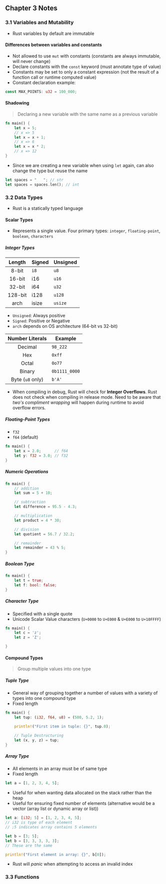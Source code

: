 ## Chapter 3 Notes

### 3.1 Variables and Mutability
- Rust variables by default are immutable

#### Differences between variables and constants
- Not allowed to use `mut` with constants (constants are always immutable, will never change)
- Declare constants with the `const` keyword (must annotate type of value)
- Constants may be set to only a constant expression (not the result of a function call or runtime computed value)
- Constant declaration example:

```rust
const MAX_POINTS: u32 = 100_000;
```

#### Shadowing
> Declaring a new variable with the same name as a previous variable

```rust
fn main() {
    let x = 5;
    // x => 5
    let x = x + 1;
    // x => 6
    let x = x * 2;
    // x => 12
}
```
- Since we are creating a new variable when using `let` again, can also change the type but reuse the name
```rust
let spaces = "   "; // str
let spaces = spaces.len(); // int
```



### 3.2 Data Types
- Rust is a statically typed language

#### Scalar Types
- Represents a single value. Four primary types: `integer`, `floating-point`, `boolean`, `characters`

##### Integer Types
| Length  | Signed  | Unsigned  |
|:-:|---|---|
| 8-bit  | `i8`  | `u8`  |
| 16-bit  | i16  | `u16` |
| 32-bit  | i64  | `u32` |
| 128-bit  | i128  | `u128` |
| arch  | isize  | `usize` |

- `Unsigned`: Always positive
- `Signed`: Positive or Negative
- `arch` depends on OS architecture (64-bit vs 32-bit)

| Number Literals  | Example  |
|:-:|---|
| Decimal  | `98_222`  |   
| Hex  | `0xff`  |   
| Octal  | `0o77`  |   
| Binary  | `0b1111_0000`  |   
| Byte (`u8` only)  | `b'A'`  |

- When compiling in debug, Rust will check for **Integer Overflows**. Rust does not check when compiling in release mode. Need to be aware that _two's compliment wrapping_ will happen during runtime to avoid overflow errors.


##### Floating-Point Types
- `f32`
- `f64` (default)

```rust
fn main() {
    let x = 2.0;      // f64
    let y: f32 = 3.0; // f32
}
```

##### Numeric Operations
```rust
fn main() {
    // addition
    let sum = 5 + 10;

    // subtraction
    let difference = 95.5 - 4.3;

    // multiplication
    let product = 4 * 30;

    // division
    let quotient = 56.7 / 32.2;

    // remainder
    let remainder = 43 % 5;
}
```

##### Boolean Type
```rust
fn main() {
    let t = true;
    let f: bool: false;
}
```

##### Character Type
- Specified with a single quote
- Unicode Scalar Value characters (`U+0000` to `U+E000` & `U+E000` to `U+10FFFF`)

```rust
fn main() {
    let c = 'z';
    let z = 'Z';

}
```

#### Compound Types
> Group multiple values into one type

##### Tuple Type
- General way of grouping together a number of values with a variety of types into one compound type
- Fixed length

```rust
fn main() {
    let tup: (i32, f64, u8) = (500, 5.2, 1);

    println!("First item in tuple: {}", tup.0);

    // Tuple Destructuring
    let (x, y, z) = tup;
}
```

##### Array Type
- All elements in an array must be of same type
- Fixed length

```rust
let a = [1, 2, 3, 4, 5];
```

- Useful for when wanting data allocated on the stack rather than the heap
- Useful for ensuring fixed number of elements (alternative would be a vector (array list or dynamic array or list))

```rust
let a: [i32; 5] = [1, 2, 3, 4, 5];
// i32 is type of each element
// ;5 indicates array contains 5 elements

let b = [3; 5];
let b = [3, 3, 3, 3, 3];
// These are the same

println!("First element in array: {}", b[0]);

```
- Rust will _panic_ when attempting to access an invalid index


### 3.3 Functions

